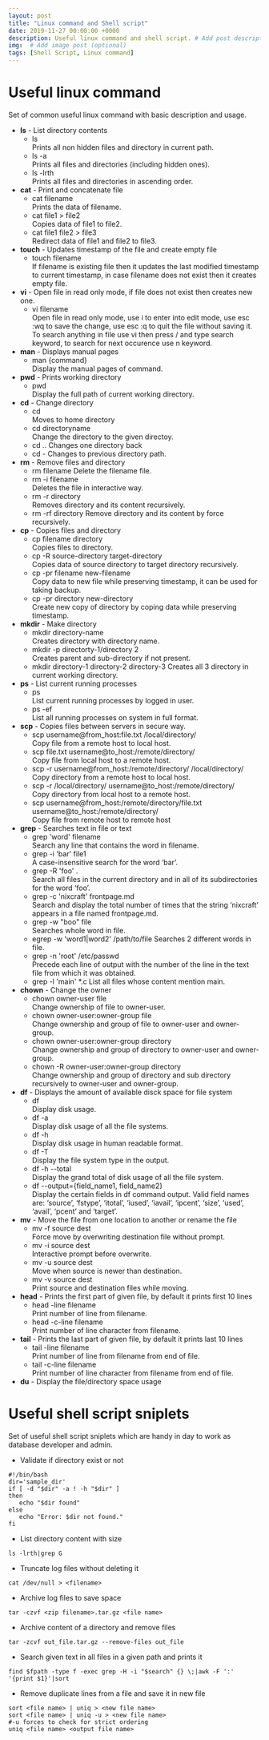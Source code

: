 ```yaml
---
layout: post
title: "Linux command and Shell script"
date: 2019-11-27 00:00:00 +0000
description: Useful linux command and shell script. # Add post description (optional)
img:  # Add image post (optional)
tags: [Shell Script, Linux command]
---
```

# Useful linux command
Set of common useful linux command with basic description and usage.  
* **ls** - List directory contents
  * ls  
  Prints all non hidden files and directory in current path.  
  * ls -a  
  Prints all files and directories (including hidden ones).  
  * ls -lrth  
  Prints all files and directories in ascending order.  
* **cat** - Print and concatenate file
  * cat filename  
  Prints the data of filename.
  * cat file1 > file2  
  Copies data of file1 to file2.
  * cat file1 file2 > file3  
  Redirect data of file1 and file2 to file3. 
* **touch** - Updates timestamp of the file and create empty file
  * touch filename  
  If filename is existing file then it updates the last modified timestamp to current timestamp, in case filename does not exist then it creates empty file.  
* **vi** - Open file in read only mode, if file does not exist then creates new one.  
  * vi filename  
  Open file in read only mode, use i to enter into edit mode, use esc :wq to save the change, use esc :q to quit the file without saving it. To search anything in file use vi <file name> then press / and type search keyword, to search for next occurence use n keyword.  
* **man** - Displays manual pages
  * man {command}  
  Display the manual pages of command.  
* **pwd** - Prints working directory
  * pwd  
  Display the full path of current working directory.  
* **cd** - Change directory
  * cd  
  Moves to home directory
  * cd directoryname  
  Change the directory to the given directoy.  
  * cd ..
  Changes one directory back
  * cd -
  Changes to previous directory path.  
* **rm** - Remove files and directory
  * rm filename
  Delete the filename file.  
  * rm -i filename  
  Deletes the file in interactive way.  
  * rm -r directory  
  Removes directory and its content recursively.  
  * rm -rf directory
  Remove directory and its content by force recursively.  
* **cp** - Copies files and directory
  * cp filename directory  
  Copies files to directory.  
  * cp -R source-directory target-directory  
  Copies data of source directory to target directory recursively.  
  * cp -pr filename new-filename  
  Copy data to new file while preserving timestamp, it can be used for taking backup.  
  * cp -pr directory new-directory  
  Create new copy of directory by coping data while preserving timestamp.  
* **mkdir** - Make directory
  * mkdir directory-name  
  Creates directory with directory name. 
  * mkdir -p directorty-1/directory 2  
  Creates parent and sub-directory if not present.  
  * mkdir directory-1 directory-2 directory-3
  Creates all 3 directory in current working directory.  
* **ps** - List current running processes
  * ps  
  List current running processes by logged in user.
  * ps -ef  
  List all running processes on system in full format.  
* **scp** - Copies files between servers in secure way.
  * scp username@from_host:file.txt /local/directory/  
  Copy file from a remote host to local host.  
  * scp file.txt username@to_host:/remote/directory/  
  Copy file from local host to a remote host.  
  * scp -r username@from_host:/remote/directory/  /local/directory/  
  Copy directory from a remote host to local host.  
  * scp -r /local/directory/ username@to_host:/remote/directory/  
  Copy directory from local host to a remote host.  
  * scp username@from_host:/remote/directory/file.txt username@to_host:/remote/directory/  
  Copy file from remote host to remote host  
* **grep** - Searches text in file or text
  * grep 'word' filename  
  Search any line that contains the word in filename.  
  * grep -i 'bar' file1  
  A case-insensitive search for the word ‘bar’.  
  * grep -R 'foo' .  
  Search all files in the current directory and in all of its subdirectories for the word ‘foo’.
  * grep -c 'nixcraft' frontpage.md  
  Search and display the total number of times that the string ‘nixcraft’ appears in a file named frontpage.md.  
  * grep -w "boo" file  
  Searches whole word in file.  
  * egrep -w 'word1|word2' /path/to/file
  Searches 2 different words in file.  
  * grep -n 'root' /etc/passwd  
  Precede each line of output with the number of the line in the text file from which it was obtained.  
  * grep -l 'main' *.c
  List all files whose content mention main.  
* **chown** - Change the owner
  * chown owner-user file  
  Change ownership of file to owner-user.  
  * chown owner-user:owner-group file  
  Change ownership and group of file to owner-user and owner-group.  
  * chown owner-user:owner-group directory  
  Change ownership and group of directory to owner-user and owner-group.  
  * chown -R owner-user:owner-group directory  
  Change ownership and group of directory and sub directory recursively to owner-user and owner-group.  
* **df** - Displays the amount of available disck space for file system
  * df  
  Display disk usage.  
  * df -a  
  Display disk usage of all the file systems.  
  * df -h  
  Display disk usage in human readable format.  
  * df -T  
  Display the file system type in the output.  
  * df -h --total  
  Display the grand total of disk usage of all the file system.  
  * df --output={field_name1, field_name2}  
  Display the certain fields in df command output. Valid field names are: ‘source’, ‘fstype’, ‘itotal’, ‘iused’, ‘iavail’, ‘ipcent’, ‘size’, ‘used’, ‘avail’, ‘pcent’ and ‘target’.  
* **mv** - Move the file from one location to another or rename the file
  * mv -f source dest  
  Force move by overwriting destination file without prompt.  
  * mv -i source dest  
  Interactive prompt before overwrite.  
  * mv -u source dest  
  Move when source is newer than destination.  
  * mv -v source dest  
  Print source and destination files while moving.  
* **head** - Prints the first part of given file, by default it prints first 10 lines
  * head -line filename  
  Print number of line from filename.  
  * head -c-line filename  
  Print number of line character from filename.  
* **tail** - Prints the last part of given file, by default it prints last 10 lines 
  * tail -line filename  
  Print number of line from filename from end of file. 
  * tail -c-line filename  
  Print number of line character from filename from end of file.  
* **du** - Display the file/directory space usage

# Useful shell script sniplets
Set of useful shell script sniplets which are handy in day to work as database developer and admin.    
* Validate if directory exist or not
```shell
#!/bin/bash
dir='sample_dir'
if [ -d "$dir" -a ! -h "$dir" ]
then
   echo "$dir found"
else
   echo "Error: $dir not found."
fi
```
* List directory content with size
```shell
ls -lrth|grep G
```
* Truncate log files without deleting it
```shell
cat /dev/null > <filename>
```
* Archive log files to save space
```shell
tar -czvf <zip filename>.tar.gz <file name>
```
* Archive content of a directory and remove files
```shell
tar -zcvf out_file.tar.gz --remove-files out_file
```
* Search given text in all files in a given path and prints it
```shell
find $fpath -type f -exec grep -H -i "$search" {} \;|awk -F ':' '{print $1}'|sort
```
* Remove duplicate lines from a file and save it in new file
```shell
sort <file name> | uniq > <new file name>
sort <file name> | uniq -u > <new file name>
#-u forces to check for strict ordering
uniq <file name> <output file name>
```
